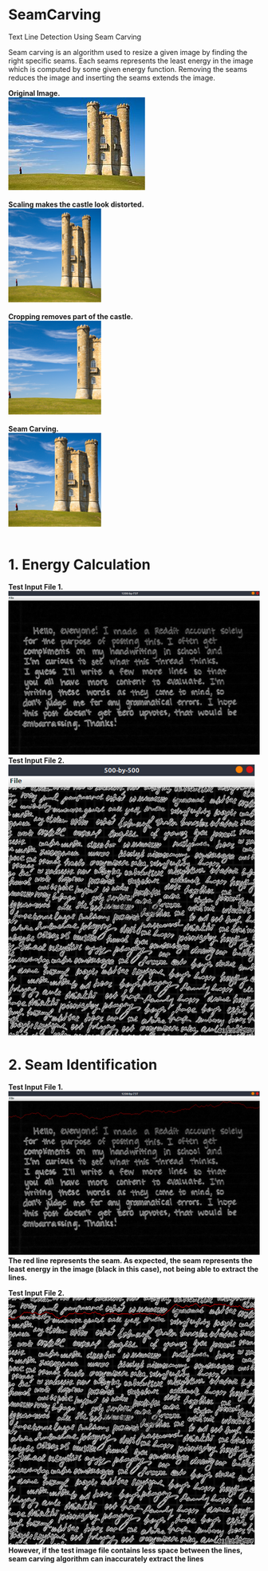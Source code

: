 # SeamCarving
Text Line Detection Using Seam Carving <br/>

Seam carving is an algorithm used to resize a given image by finding the right specific seams. Each seams represents the least energy in the image which is computed by some given energy function. Removing the seams reduces the image and inserting the seams extends the image. <br/>


**Original Image.** <br/>
![](/documentation/Broadway_tower.jpg) <br/>
<br />
**Scaling makes the castle look distorted.** <br/>
![](/documentation/Broadway_tower_scale.png) <br/>
<br />
**Cropping removes part of the castle.** <br/>
![](/documentation/Broadway_tower_cropped.png) <br/>
<br />
**Seam Carving.** <br/>
![](/documentation/Broadway_tower_Seam_Carving.png) <br/>
<br />

# 1. Energy Calculation <br/>
**Test Input File 1.**  <br/>
![](/documentation/in01-energy.png) <br/>
**Test Input File 2.** <br/>
![](/documentation/in02-energy.png) <br/>


# 2. Seam Identification <br/>
**Test Input File 1.**  <br/>
![](/documentation/in01-seam.png) <br/>
**The red line represents the seam. As expected, the seam represents the least energy in the image (black in this case), not being able to extract the lines.** <br/>

**Test Input File 2.** <br/>
![](/documentation/in02-seam.png) <br/>
**However, if the test image file contains less space between the lines, seam carving algorithm can inaccurately extract the lines** <br/>
